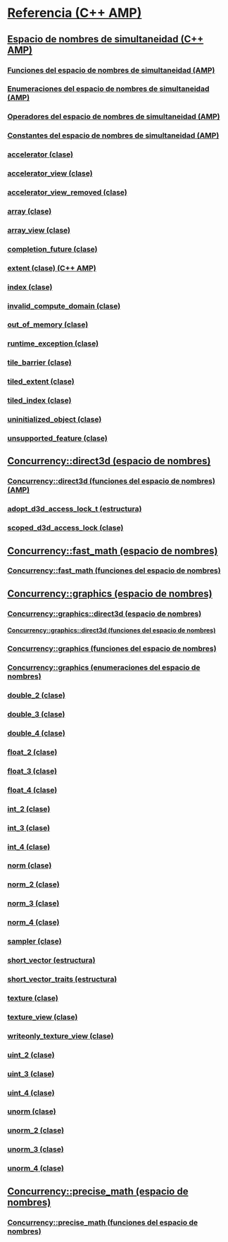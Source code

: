 # [Referencia (C++ AMP)](reference-cpp-amp.md)
## [Espacio de nombres de simultaneidad (C++ AMP)](concurrency-namespace-cpp-amp.md)
### [Funciones del espacio de nombres de simultaneidad (AMP)](concurrency-namespace-functions-amp.md)
### [Enumeraciones del espacio de nombres de simultaneidad (AMP)](concurrency-namespace-enums-amp.md)
### [Operadores del espacio de nombres de simultaneidad (AMP)](concurrency-namespace-operators-amp.md)
### [Constantes del espacio de nombres de simultaneidad (AMP)](concurrency-namespace-constants-amp.md)
### [accelerator (clase)](accelerator-class.md)
### [accelerator_view (clase)](accelerator-view-class.md)
### [accelerator_view_removed (clase)](accelerator-view-removed-class.md)
### [array (clase)](array-class.md)
### [array_view (clase)](array-view-class.md)
### [completion_future (clase)](completion-future-class.md)
### [extent (clase) (C++ AMP)](extent-class.md)
### [index (clase)](index-class.md)
### [invalid_compute_domain (clase)](invalid-compute-domain-class.md)
### [out_of_memory (clase)](out-of-memory-class.md)
### [runtime_exception (clase)](runtime-exception-class.md)
### [tile_barrier (clase)](tile-barrier-class.md)
### [tiled_extent (clase)](tiled-extent-class.md)
### [tiled_index (clase)](tiled-index-class.md)
### [uninitialized_object (clase)](uninitialized-object-class.md)
### [unsupported_feature (clase)](unsupported-feature-class.md)
## [Concurrency::direct3d (espacio de nombres)](concurrency-direct3d-namespace.md)
### [Concurrency::direct3d (funciones del espacio de nombres) (AMP)](concurrency-direct3d-namespace-functions-amp.md)
### [adopt_d3d_access_lock_t (estructura)](adopt-d3d-access-lock-t-structure.md)
### [scoped_d3d_access_lock (clase)](scoped-d3d-access-lock-class.md)
## [Concurrency::fast_math (espacio de nombres)](concurrency-fast-math-namespace.md)
### [Concurrency::fast_math (funciones del espacio de nombres)](concurrency-fast-math-namespace-functions.md)
## [Concurrency::graphics (espacio de nombres)](concurrency-graphics-namespace.md)
### [Concurrency::graphics::direct3d (espacio de nombres)](concurrency-graphics-direct3d-namespace.md)
#### [Concurrency::graphics::direct3d (funciones del espacio de nombres)](concurrency-graphics-direct3d-namespace-functions.md)
### [Concurrency::graphics (funciones del espacio de nombres)](concurrency-graphics-namespace-functions.md)
### [Concurrency::graphics (enumeraciones del espacio de nombres)](concurrency-graphics-namespace-enums.md)
### [double_2 (clase)](double-2-class.md)
### [double_3 (clase)](double-3-class.md)
### [double_4 (clase)](double-4-class.md)
### [float_2 (clase)](float-2-class.md)
### [float_3 (clase)](float-3-class.md)
### [float_4 (clase)](float-4-class.md)
### [int_2 (clase)](int-2-class.md)
### [int_3 (clase)](int-3-class.md)
### [int_4 (clase)](int-4-class.md)
### [norm (clase)](norm-class.md)
### [norm_2 (clase)](norm-2-class.md)
### [norm_3 (clase)](norm-3-class.md)
### [norm_4 (clase)](norm-4-class.md)
### [sampler (clase)](sampler-class.md)
### [short_vector (estructura)](short-vector-structure.md)
### [short_vector_traits (estructura)](short-vector-traits-structure.md)
### [texture (clase)](texture-class.md)
### [texture_view (clase)](texture-view-class.md)
### [writeonly_texture_view (clase)](writeonly-texture-view-class.md)
### [uint_2 (clase)](uint-2-class.md)
### [uint_3 (clase)](uint-3-class.md)
### [uint_4 (clase)](uint-4-class.md)
### [unorm (clase)](unorm-class.md)
### [unorm_2 (clase)](unorm-2-class.md)
### [unorm_3 (clase)](unorm-3-class.md)
### [unorm_4 (clase)](unorm-4-class.md)
## [Concurrency::precise_math (espacio de nombres)](concurrency-precise-math-namespace.md)
### [Concurrency::precise_math (funciones del espacio de nombres)](concurrency-precise-math-namespace-functions.md)
